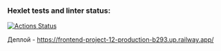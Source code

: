 ### Hexlet tests and linter status:
[![Actions Status](https://github.com/M4XPRD/frontend-project-12/workflows/hexlet-check/badge.svg)](https://github.com/M4XPRD/frontend-project-12/actions)

Деплой - https://frontend-project-12-production-b293.up.railway.app/
